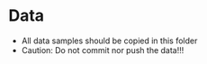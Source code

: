 # Data

- All data samples should be copied in this folder
- Caution: Do not commit nor push the data!!!
